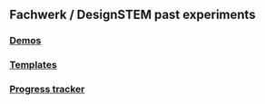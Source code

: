 ## Fachwerk / DesignSTEM past experiments

### [Demos](./demos)

### [Templates](./templates)

### [Progress tracker](./homepage)